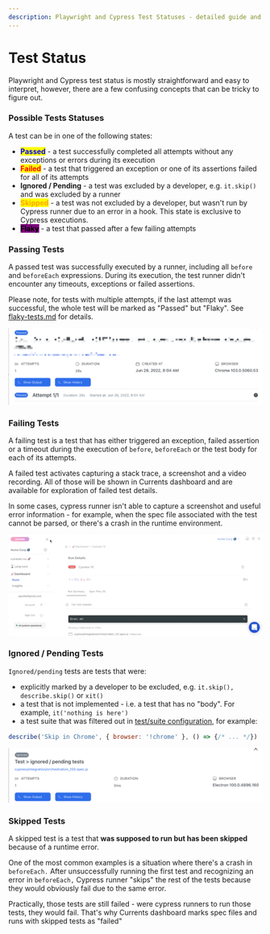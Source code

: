 ```yaml
---
description: Playwright and Cypress Test Statuses - detailed guide and explanation
---
```


# Test Status

Playwright and Cypress test status is mostly straightforward and easy to interpret, however, there are a few confusing concepts that can be tricky to figure out.

### Possible Tests Statuses

A test can be in one of the following states:

* <mark style="color:blue;">**Passed**</mark> - a test successfully completed all attempts without any exceptions or errors during its execution
* <mark style="color:red;">**Failed**</mark> - a test that triggered an exception or one of its assertions failed for all of its attempts
* **Ignored / Pending** - a test was excluded by a developer, e.g. `it.skip()` and was excluded by a runner
* <mark style="color:orange;">**Skipped**</mark> - a test was not excluded by a developer, but wasn't run by Cypress runner due to an error in a hook. This state is exclusive to Cypress executions.
* <mark style="background-color:purple;">**Flaky**</mark> - a test that passed after a few failing attempts

### Passing Tests

A passed test was successfully executed by a runner, including all `before` and `beforeEach` expressions. During its execution, the test runner didn't encounter any timeouts, exceptions or failed assertions.&#x20;

Please note, for tests with multiple attempts, if the last attempt was successful, the whole test will be marked as "Passed" but "Flaky". See [flaky-tests.md](flaky-tests.md "mention") for details.&#x20;

![An example of passing Cypress test ](<../.gitbook/assets/CleanShot 2022-06-28 at 13.32.10@2x.png>)

### Failing Tests

A failing test is a test that has either triggered an exception, failed assertion or a timeout during the execution of `before`, `beforeEach` or the test body for each of its attempts.

A failed test activates capturing a stack trace, a screenshot and a video recording. All of those will be shown in Currents dashboard and are available for exploration of failed test details.

In some cases, cypress runner isn't able to capture a screenshot and useful error information - for example, when the spec file associated with the test cannot be parsed, or there's a crash in the runtime environment.&#x20;

![Example of a failed Cypress test in Currents dashboard](<../.gitbook/assets/CleanShot 2022-06-28 at 13.42.37.gif>)

### **Ignored / Pending Tests**

`Ignored/pending` tests are tests that were:

* explicitly marked by a developer to be excluded, e.g. `it.skip(),` `describe.skip()` or `xit()`
* a test that is not implemented - i.e. a test that has no "body". For example, `it('nothing is here')`
* a test suite that was filtered out in [test/suite configuration](https://docs.cypress.io/guides/core-concepts/writing-and-organizing-tests#Test-Configuration), for example:

```javascript
describe('Skip in Chrome', { browser: '!chrome' }, () => {/* ... */})
```

![Example of a pending Cypress test](<../.gitbook/assets/CleanShot 2022-06-28 at 13.48.30@2x.png>)

### Skipped Tests

A skipped test is a test that **was supposed to run but has been skipped** because of a runtime error.

One of the most common examples is a situation where there's a crash in `beforeEach.` After unsuccessfully running the first test and recognizing an error in `beforeEach,` Cypress runner "skips" the rest of the tests because they would obviously fail due to the same error.

Practically, those tests are still failed - were cypress runners to run those tests, they would fail. That's why Currents dashboard marks spec files and runs with skipped tests as "failed"
